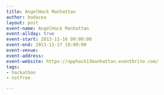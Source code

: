 ```yaml
---
title: AngelHack Manhattan
author: bodacea
layout: post
event-name: AngelHack Manhattan
event-allday: true
event-start: 2013-11-16 09:00:00
event-end: 2013-11-17 18:00:00
event-venue: 
event-address: 
event-website: https://apphack13manhattan.eventbrite.com/
tags:
- hackathon
- notfree

---
```



